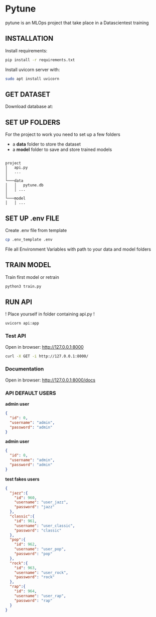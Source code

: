 # Pytune

pytune is an MLOps project that take place in a Datascientest training

## INSTALLATION

Install requirements:
```bash
pip install -r requirements.txt
```

Install uvicorn server with:
```bash
sudo apt install uvicorn
```

## GET DATASET

Download database at:<br />


## SET UP FOLDERS

For the project to work you need to set up a few folders

- a **data** folder to store the dataset
- a **model** folder to save and store trained models

```

project
│   api.py
│   ...
│
└───data
│   │   pytune.db
│   │ ...
│
└───model
│   │ ...
```

## SET UP .env FILE

Create .env file from template
```bash
cp .env_template .env
```
File all Environment Variables with path to your data and model folders

## TRAIN MODEL

Train first model or retrain
```bash
python3 train.py
```

## RUN API

! Place yourself in folder containing api.py !
```
uvicorn api:app
```

### Test API
Open in browser:  http://127.0.0.1:8000
```bash
curl -X GET -i http://127.0.0.1:8000/
```

### Documentation
Open in browser:  http://127.0.0.1:8000/docs

### API DEFAULT USERS

**admin user**
```json
{
  "id": 0,
  "username": "admin",
  "password": "admin"
}
```

**admin user**
```json
{
  "id": 0,
  "username": "admin",
  "password": "admin"
}
```

**test fakes users**
```json
{
  "jazz":{
    "id": 960,
    "username": "user_jazz",
    "password": "jazz"
  },
  "classic":{
    "id": 961,
    "username": "user_classic",
    "password": "classic"
  },
  "pop":{
    "id": 962,
    "username": "user_pop",
    "password": "pop"
  },
  "rock":{
    "id": 963,
    "username": "user_rock",
    "password": "rock"
  },
  "rap":{
    "id": 964,
    "username": "user_rap",
    "password": "rap"
  }
}
```

